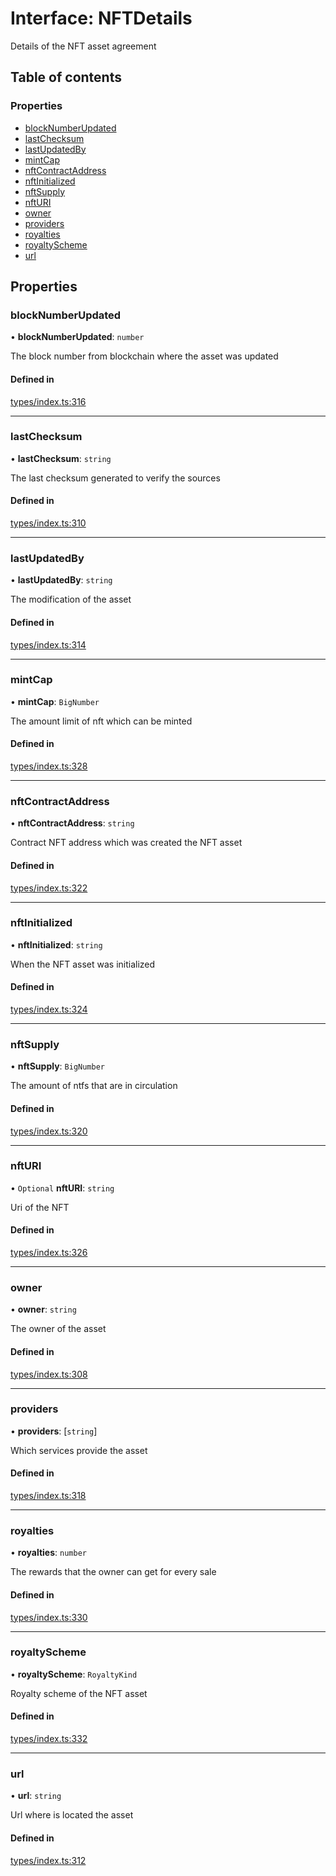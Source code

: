 # Interface: NFTDetails

Details of the NFT asset agreement

## Table of contents

### Properties

- [blockNumberUpdated](NFTDetails.md#blocknumberupdated)
- [lastChecksum](NFTDetails.md#lastchecksum)
- [lastUpdatedBy](NFTDetails.md#lastupdatedby)
- [mintCap](NFTDetails.md#mintcap)
- [nftContractAddress](NFTDetails.md#nftcontractaddress)
- [nftInitialized](NFTDetails.md#nftinitialized)
- [nftSupply](NFTDetails.md#nftsupply)
- [nftURI](NFTDetails.md#nfturi)
- [owner](NFTDetails.md#owner)
- [providers](NFTDetails.md#providers)
- [royalties](NFTDetails.md#royalties)
- [royaltyScheme](NFTDetails.md#royaltyscheme)
- [url](NFTDetails.md#url)

## Properties

### blockNumberUpdated

• **blockNumberUpdated**: `number`

The block number from blockchain where the asset was updated

#### Defined in

[types/index.ts:316](https://github.com/nevermined-io/react-components/blob/9f2a180/catalog/src/types/index.ts#L316)

___

### lastChecksum

• **lastChecksum**: `string`

The last checksum generated to verify the sources

#### Defined in

[types/index.ts:310](https://github.com/nevermined-io/react-components/blob/9f2a180/catalog/src/types/index.ts#L310)

___

### lastUpdatedBy

• **lastUpdatedBy**: `string`

The modification of the asset

#### Defined in

[types/index.ts:314](https://github.com/nevermined-io/react-components/blob/9f2a180/catalog/src/types/index.ts#L314)

___

### mintCap

• **mintCap**: `BigNumber`

The amount limit of nft which can be minted

#### Defined in

[types/index.ts:328](https://github.com/nevermined-io/react-components/blob/9f2a180/catalog/src/types/index.ts#L328)

___

### nftContractAddress

• **nftContractAddress**: `string`

Contract NFT address which was created the NFT asset

#### Defined in

[types/index.ts:322](https://github.com/nevermined-io/react-components/blob/9f2a180/catalog/src/types/index.ts#L322)

___

### nftInitialized

• **nftInitialized**: `string`

When the NFT asset was initialized

#### Defined in

[types/index.ts:324](https://github.com/nevermined-io/react-components/blob/9f2a180/catalog/src/types/index.ts#L324)

___

### nftSupply

• **nftSupply**: `BigNumber`

The amount of ntfs that are in circulation

#### Defined in

[types/index.ts:320](https://github.com/nevermined-io/react-components/blob/9f2a180/catalog/src/types/index.ts#L320)

___

### nftURI

• `Optional` **nftURI**: `string`

Uri of the NFT

#### Defined in

[types/index.ts:326](https://github.com/nevermined-io/react-components/blob/9f2a180/catalog/src/types/index.ts#L326)

___

### owner

• **owner**: `string`

The owner of the asset

#### Defined in

[types/index.ts:308](https://github.com/nevermined-io/react-components/blob/9f2a180/catalog/src/types/index.ts#L308)

___

### providers

• **providers**: [`string`]

Which services provide the asset

#### Defined in

[types/index.ts:318](https://github.com/nevermined-io/react-components/blob/9f2a180/catalog/src/types/index.ts#L318)

___

### royalties

• **royalties**: `number`

The rewards that the owner can get for every sale

#### Defined in

[types/index.ts:330](https://github.com/nevermined-io/react-components/blob/9f2a180/catalog/src/types/index.ts#L330)

___

### royaltyScheme

• **royaltyScheme**: `RoyaltyKind`

Royalty scheme of the NFT asset

#### Defined in

[types/index.ts:332](https://github.com/nevermined-io/react-components/blob/9f2a180/catalog/src/types/index.ts#L332)

___

### url

• **url**: `string`

Url where is located the asset

#### Defined in

[types/index.ts:312](https://github.com/nevermined-io/react-components/blob/9f2a180/catalog/src/types/index.ts#L312)
